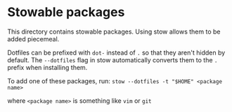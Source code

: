 # Stowable packages

This directory contains stowable packages. Using stow allows them to be added
piecemeal.

Dotfiles can be prefixed with `dot-` instead of `.` so that they aren't hidden
by default. The `--dotfiles` flag in stow automatically converts them to the `.`
prefix when installing them.

To add one of these packages, run:
`stow --dotfiles -t "$HOME" <package name>`

where `<package name>` is something like `vim` or `git`
